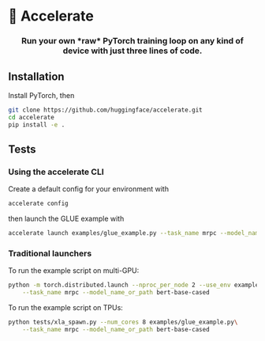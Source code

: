 # 🤗 Accelerate


<h3 align="center">
<p>Run your own *raw* PyTorch training loop on any kind of device with just three lines of code.
</h3>

## Installation

Install PyTorch, then

```bash
git clone https://github.com/huggingface/accelerate.git
cd accelerate
pip install -e .
```

## Tests

### Using the accelerate CLI

Create a default config for your environment with
```bash
accelerate config
```
then launch the GLUE example with
```bash
accelerate launch examples/glue_example.py --task_name mrpc --model_name_or_path bert-base-cased
```

### Traditional launchers

To run the example script on multi-GPU:
```bash
python -m torch.distributed.launch --nproc_per_node 2 --use_env examples/glue_example.py \
    --task_name mrpc --model_name_or_path bert-base-cased
```

To run the example script on TPUs:
```bash
python tests/xla_spawn.py --num_cores 8 examples/glue_example.py\
    --task_name mrpc --model_name_or_path bert-base-cased
```